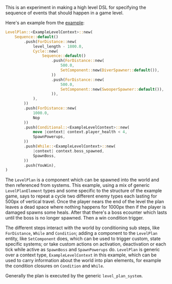 This is an experiment in making a high level DSL for specifying the sequence of events that should happen in a game level.

Here's an example from the [example](examples/simple_plan.rs#L15):
```rust
LevelPlan::<ExampleLevelContext>::new(
    Sequence::default()
        .push(ForDistance::new(
            level_length - 1800.0,
            Cycle::new(
                Sequence::default()
                    .push(ForDistance::new(
                        500.0,
                        SetComponent::new(DiverSpawner::default()),
                    ))
                    .push(ForDistance::new(
                        500.0,
                        SetComponent::new(SwooperSpawner::default()),
                    )),
            ),
        ))
        .push(ForDistance::new(
            1000.0,
            Nop
        ))
        .push(Conditional::<ExampleLevelContext>::new(
            move |context| context.player_health < 4,
            SpawnPowerups,
        ))
        .push(While::<ExampleLevelContext>::new(
            |context| context.boss_spawned,
            SpawnBoss,
        ))
        .push(YouWin),
)
```

The `LevelPlan` is a component which can be spawned into the world and then referenced from systems. This example, using a mix of generic `LevelPlanElement` types and some specific to the structure of the example game, says to repeat a cycle two different enemy types each lasting for 500px of vertical travel. Once the player nears the end of the level the plan leaves a dead space where nothing happens for 1000px then if the player is damaged spawns some heals. After that there's a boss ecounter which lasts until the boss is no longer spawned. Then a win condition trigger.

The different steps interact with the world by conditioning sub steps, like `ForDistance`, `While` and `Condition`; adding a component to the `LevelPlan` entity, like `SetComponent` does, which can be used to trigger custom, state specific systems; or take custom actions on activation, deactivation or each tick while active as `SpawnBoss` and `SpawnPowerups` do. `LevelPlan` is generic over a context type, `ExampleLevelContext` in this example, which can be used to carry information about the world into plan elements, for example the condition closures on `Condition` and `While`.

Generally the plan is executed by the generic `level_plan_system`.
